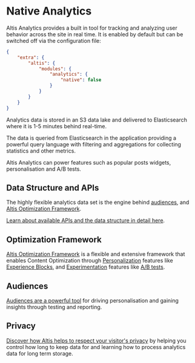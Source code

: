 # Native Analytics

Altis Analytics provides a built in tool for tracking and analyzing user behavior across the site in real time. It is enabled by default but can be switched off via the configuration file:

```json
{
	"extra": {
		"altis": {
			"modules": {
				"analytics": {
					"native": false
				}
			}
		}
	}
}
```

Analytics data is stored in an S3 data lake and delivered to Elasticsearch where it is 1-5 minutes behind real-time.

The data is queried from Elasticsearch in the application providing a powerful query language with filtering and aggregations for collecting statistics and other metrics.

Altis Analytics can power features such as popular posts widgets, personalisation and A/B tests.

## Data Structure and APIs

The highly flexible analytics data set is the engine behind [audiences](./audiences.md), and [Altis Optimization Framework](../optimization-framework/).

[Learn about available APIs and the data structure in detail here](./api/).

## Optimization Framework

[Altis Optimization Framework](../optimization-framework/) is a flexible and extensive framework that enables Content Optimization through [Personalization](../optimization-framework/personalization/) features like [Experience Blocks](../optimization-framework/personalization/experience-blocks.md), and [Experimentation](../optimization-framework/experiments/) features like [A/B tests](../optimization-framework/experiments/ab-testing.md).

## Audiences

[Audiences are a powerful tool](./audiences.md) for driving personalisation and gaining insights through testing and reporting.

## Privacy

[Discover how Altis helps to respect your visitor's privacy](./privacy.md) by helping you control how long to keep data for and learning how to process analytics data for long term storage.
